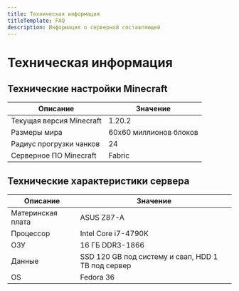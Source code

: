 ```yaml
---
title: Техническая информация
titleTemplate: FAQ
description: Информация о серверной составляющей
---
```


# Техническая информация

## Технические настройки Minecraft

| Описание                        | Значение                 |
| ------------------------------- | ------------------------ |
| Текущая версия Minecraft        | 1.20.2                   |
| Размеры мира                    | 60х60 миллионов блоков   |
| Радиус прогрузки чанков         | 24                       |
| Серверное ПО Minecraft          | Fabric                   |

## Технические характеристики сервера

| Описание          | Значение                                           |
| ----------------- | -------------------------------------------------- |
| Материнская плата | ASUS Z87-A                                         |
| Процессор         | Intel Core i7-4790K                                |
| ОЗУ               | 16 ГБ DDR3-1866                                    | 
| Данные            | SSD 120 GB под систему и свап, HDD 1 TB под сервер | 
| OS                | Fedora 36                                          |